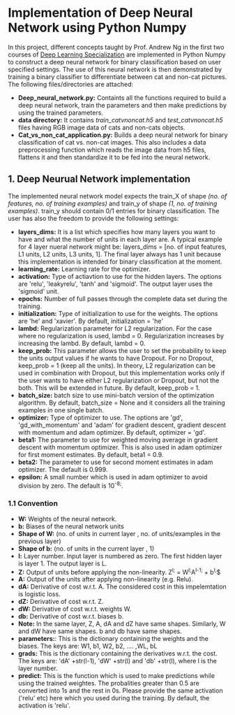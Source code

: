 # Implementation of Deep Neural Network using Python Numpy  
In this project, different concepts taught by Prof. Andrew Ng in the first two courses of [Deep Learning Specialization](https://www.coursera.org/specializations/deep-learning) are implemented in Python Numpy to construct a deep neural network for binary classification based on user specified settings. The use of this neural network is then demonstrated by training a binary classifier to differentiate between cat and non-cat pictures.   
The following files/directories are attached:  
- **Deep_neural_network.py:** Containts all the functions required to build a deep neural network, train the parameters and then make predictions by using the trained parameters.  
- **data directory:** It contains *train_catvnoncat.h5* and *test_catvnoncat.h5* files having RGB image data of cats and non-cats objects. 
- **Cat_vs_non_cat_application.py:** Builds a deep neural network for binary classification of cat vs. non-cat images. This also includes a data preprocessing function which reads the image data from h5 files, flattens it and then standardize it to be fed into the neural network.   
## 1. Deep Neurual Network implementation  
The implemented neural network model expects the train_X of shape *(no. of features, no. of training examples)* and train_y of shape *(1, no. of training examples)*. train_y should contain 0/1 entries for binary classification. The user has also the freedom to provide the following settings:  
- **layers_dims:** It is a list which specifies how many layers you want to have and what the number of units in each layer are. A typical example for 4 layer nueral network might be: layers_dims = [no. of input features, L1 units, L2 units, L3 units, 1]. The final layer always has 1 unit because this implementation is intended for binary classification at the moment. 
- **learning_rate:** Learning rate for the optimizer.
- **activation:** Type of actiavtion to use for the hidden layers. The options are 'relu', 'leakyrelu', 'tanh' and 'sigmoid'. The output layer uses the 'sigmoid' unit.
- **epochs:** Number of full passes through the complete data set during the training.
- **initialization:** Type of initialization to use for the weights. The options are 'he' and 'xavier'. By default, initialization = 'he'
- **lambd:** Regularization parameter for L2 regularization. For the case where no regularization is used, lambd = 0. Regularization increases by increasing the lambd. By default, lambd = 0.
- **keep_prob:** This parameter allows the user to set the probability to keep the units output values if he wants to have Dropout. For no Dropout, keep_prob = 1 (keep all the units). In theory, L2 regularization can be used in combination with Dropout, but this implementation works only if the user wants to have either L2 regularization or Dropout, but not the both. This will be extended in future. By default, keep_prob = 1.
- **batch_size:** batch size to use mini-batch version of the optimization algorithm. By default, batch_size = None and it considers all the training examples in one single batch.
- **optimizer:** Type of optimizer to use. The options are 'gd', 'gd_with_momentum' and 'adam' for gradient descent, gradient descent with momentum and adam optimizer. By default, optimizer = 'gd'.
- **beta1:** The parameter to use for weighted moving average in gradient descent with momentum optimizer. This is also used in adam optimizer for first moment estimates. By default, beta1 = 0.9.
- **beta2:** The parameter to use for second moment estimates in adam optimizer. The default is 0.999.
- **epsilon:** A small number which is used in adam optimizer to avoid division by zero. The default is 10<sup>-8;</sup>.  
### 1.1 Convention   
- **W:** Weights of the neural network.
- **b:** Biases of the neural network units
- **Shape of W:** (no. of units in current layer , no. of units/examples in the previous layer)
- **Shape of b:** (no. of units in the current layer , 1)
- **l:** Layer number. Input layer is numbered as zero. The first hidden layer is layer 1. The output layer is L.
- **Z:** Output of units before applying the non-linearity. Z<sup>l;</sup> = W<sup>l;</sup>A<sup>l-1;</sup> + b<sup>l;</sup>$
- **A:** Output of the units after applying non-linearity (e.g. Relu).
- **dA:** Derivative of cost w.r.t. A. The considered cost in this impelemtation is logistic loss.
- **dZ:** Derivative of cost w.r.t. Z.
- **dW:** Derivative of cost w.r.t. weights W.
- **db:** Derivative of cost w.r.t. biases b.
- **Note:** In the same layer, Z, A, dA and dZ have same shapes. Similarly, W and dW have same shapes. b and db have same shapes.
- **parameters:**: This is the dictionary containing the weights and the biases. The keys are: W1, b1, W2, b2, .... ,WL, bL
- **grads:** This is the dictionary containing the derivatives w.r.t. the cost. The keys are: 'dA' +str(l-1), 'dW' +str(l) and 'db' +str(l), where l is the layer number.
- **predict:** This is the function which is used to make predictions while using the trained weightes. The probalities greater than 0.5 are converted into 1s and the rest in 0s. Please provide the same activation ('relu' etc) here which you used during the training. By default, the activation is 'relu'.




